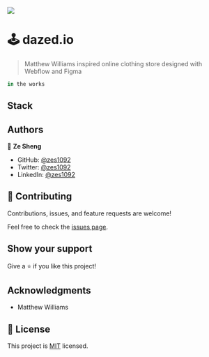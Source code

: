 ![](https://img.shields.io/badge/-zes1092-blueviolet) 

# 🕹 dazed.io

>  Matthew Williams inspired online clothing store designed with Webflow and Figma
```haskell
in the works 
```
## Stack

## Authors

👤 **Ze Sheng**

- GitHub: [@zes1092](https://github.com/zes1092/)
- Twitter: [@zes1092](https://twitter.com/zes1092)
- LinkedIn: [@zes1092](https://www.linkedin.com/in/zes1092/)

## 🤝 Contributing

Contributions, issues, and feature requests are welcome!

Feel free to check the [issues page](../../issues/).

## Show your support

Give a ⭐️ if you like this project!

## Acknowledgments

- Matthew Williams

## 📝 License

This project is [MIT](./MIT.md) licensed.

